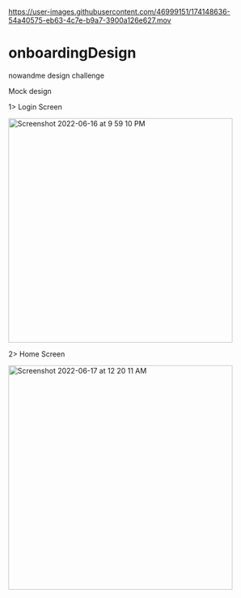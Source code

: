 https://user-images.githubusercontent.com/46999151/174148636-54a40575-eb63-4c7e-b9a7-3900a126e627.mov


# onboardingDesign
nowandme design challenge

Mock design



1> Login Screen


<img width="443" alt="Screenshot 2022-06-16 at 9 59 10 PM" src="https://user-images.githubusercontent.com/46999151/174120461-dd39cb7b-e2e1-40ab-bb2a-9944ce275147.png">


2> Home Screen

<img width="443" alt="Screenshot 2022-06-17 at 12 20 11 AM" src="https://user-images.githubusercontent.com/46999151/174143952-0f07864c-7d4e-4291-a215-3504c2d933c6.png">






